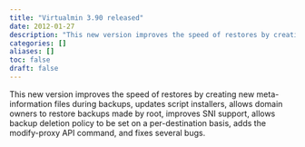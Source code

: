 ```yaml
---
title: "Virtualmin 3.90 released"
date: 2012-01-27
description: "This new version improves the speed of restores by creating new meta-information files during..."
categories: []
aliases: []
toc: false
draft: false
---
```

This new version improves the speed of restores by creating new meta-information files during backups, updates script installers, allows domain owners to restore backups made by root, improves SNI support, allows backup deletion policy to be set on a per-destination basis, adds the modify-proxy API command, and fixes several bugs.
